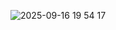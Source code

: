![2025-09-16 19 54 17](https://github.com/user-attachments/assets/3706e71d-d8f5-4747-b650-aa1fa4fe219e)
